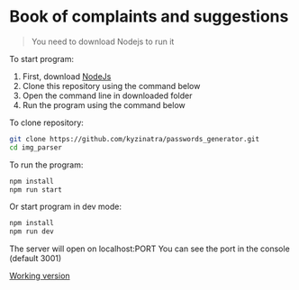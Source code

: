 # Book of complaints and suggestions

> You need to download Nodejs to run it

To start program:

1. First, download [NodeJs](https://nodejs.org/en/)
2. Clone this repository using the command below
3. Open the command line in downloaded folder
4. Run the program using the command below

To clone repository:

```sh
git clone https://github.com/kyzinatra/passwords_generator.git
cd img_parser
```

To run the program:

```sh
npm install
npm run start
```

Or start program in dev mode:

```sh
npm install
npm run dev
```

The server will open on localhost:PORT
You can see the port in the console (default 3001)

[Working version](https://serene-garden-43567.herokuapp.com)

